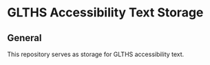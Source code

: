 # GLTHS Accessibility Text Storage

## General

This repository serves as storage for GLTHS accessibility text.

